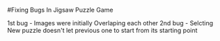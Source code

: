 #Fixing Bugs In Jigsaw Puzzle Game


1st bug - Images were initially Overlaping each other 
2nd bug - Selcting New puzzle doesn't let previous one to start from its starting point
  
 
